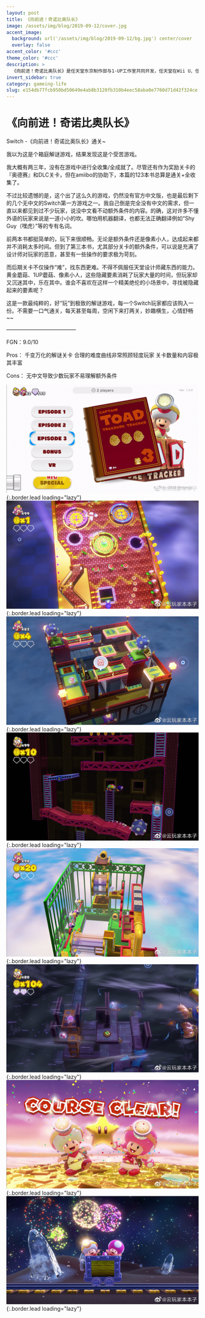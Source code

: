 ```yaml
---
layout: post
title: 《向前进！奇诺比奥队长》
image: /assets/img/blog/2019-09-12/cover.jpg
accent_image: 
  background: url('/assets/img/blog/2019-09-12/bg.jpg') center/cover
  overlay: false
accent_color: '#ccc'
theme_color: '#ccc'
description: >
  《向前进！奇诺比奥队长》是任天堂东京制作部与1-UP工作室共同开发，任天堂在Wii U、任天堂Switch和任天堂3DS平台上发行的动作益智游戏。游戏是马力欧系列的衍生作品，改编自《超级马力欧3D世界》中的一个小游戏。
invert_sidebar: true
category: gameing-life
slug: e154db77fcb950bd50649e4ab8b3120fb310b4eec58aba0e7760d71d42f324ce
---
```


# 《向前进！奇诺比奥队长》

Switch -《向前进！奇诺比奥队长》通关~

我以为这是个箱庭解谜游戏，结果发现这是个受苦游戏。

我大概有两三年，没有在游戏中进行全收集/全成就了。尽管还有作为奖励关卡的『奥德赛』和DLC关卡，但在amiibo的协助下，本篇的123本书总算是通关+全收集了。

不过比较遗憾的是，这个出了这么久的游戏，仍然没有官方中文版，也是最后剩下的几个无中文的Switch第一方游戏之一。我自己倒是完全没有中文的需求，但一直以来都见到过不少玩家，说没中文看不动额外条件的内容。的确，这对许多不懂外语的玩家来说是一道小小的坎。哪怕用机器翻译，也都无法正确翻译例如“Shy Guy（嘿虎）”等的专有名词。

前两本书都挺简单的，玩下来很顺畅。无论是额外条件还是像素小人，达成起来都并不消耗太多时间。但到了第三本书，尤其部分关卡的额外条件，可以说是充满了设计师对玩家的恶意，甚至有一些操作的要求极为苛刻。

而后期关卡不仅操作“难”，找东西更难。不得不佩服任天堂设计师藏东西的能力。黄金蘑菇、1UP蘑菇、像素小人，这些隐藏要素消耗了玩家大量的时间，但玩家却又沉迷其中，乐在其中。谁会不喜欢在这样一个精美绝伦的小场景中，寻找被隐藏起来的要素呢？

这是一款最纯粹的，好“玩”到极致的解谜游戏，每一个Switch玩家都应该购入一份。不需要一口气通关，每天甚至每周，空闲下来打两关，妙趣横生，心情舒畅~~

—————————————

FGN：9.0/10

Pros：
千变万化的解谜关卡
合理的难度曲线非常照顾轻度玩家
关卡数量和内容极其丰富

Cons：
无中文导致少数玩家不易理解额外条件

![](/assets/img/blog/2019-09-12/1.jpg){:.border.lead loading="lazy"}
![](/assets/img/blog/2019-09-12/2.jpg){:.border.lead loading="lazy"}
![](/assets/img/blog/2019-09-12/3.jpg){:.border.lead loading="lazy"}
![](/assets/img/blog/2019-09-12/4.jpg){:.border.lead loading="lazy"}
![](/assets/img/blog/2019-09-12/5.jpg){:.border.lead loading="lazy"}
![](/assets/img/blog/2019-09-12/6.jpg){:.border.lead loading="lazy"}
![](/assets/img/blog/2019-09-12/7.jpg){:.border.lead loading="lazy"}
![](/assets/img/blog/2019-09-12/8.jpg){:.border.lead loading="lazy"}

